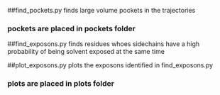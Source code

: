 ##find_pockets.py finds large volume pockets in the trajectories

### pockets are placed in pockets folder

##find_exposons.py finds residues whoes sidechains have a high probability of being solvent exposed at the same time

##plot_exposons.py plots the exposons identified in find_exposons.py

### plots are placed in plots folder
